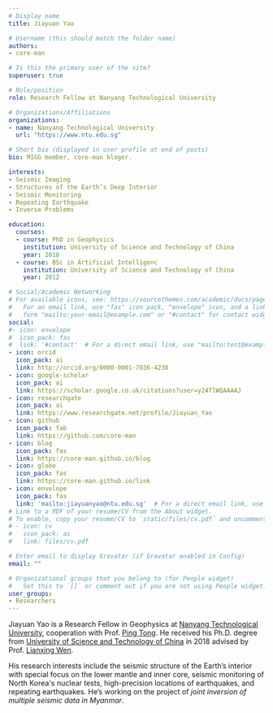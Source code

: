 ```yaml
---
# Display name
title: Jiayuan Yao

# Username (this should match the folder name)
authors:
- core-man

# Is this the primary user of the site?
superuser: true

# Role/position
role: Research Fellow at Nanyang Technological University

# Organizations/Affiliations
organizations:
- name: Nanyang Technological University
  url: "https://www.ntu.edu.sg"

# Short bio (displayed in user profile at end of posts)
bio: MIGG member, core-man bloger.

interests:
- Seismic Imaging
- Structures of the Earth’s Deep Interior
- Seismic Monitoring
- Repeating Earthquake
- Inverse Problems

education:
  courses:
  - course: PhD in Geophysics
    institution: University of Science and Technology of China
    year: 2018
  - course: BSc in Artificial Intelligenc
    institution: University of Science and Technology of China
    year: 2012

# Social/Academic Networking
# For available icons, see: https://sourcethemes.com/academic/docs/page-builder/#icons
#   For an email link, use "fas" icon pack, "envelope" icon, and a link in the
#   form "mailto:your-email@example.com" or "#contact" for contact widget.
social:
#- icon: envelope
#  icon_pack: fas
#  link: '#contact'  # For a direct email link, use "mailto:test@example.org".
- icon: orcid
  icon_pack: ai
  link: http://orcid.org/0000-0001-7036-4238
- icon: google-scholar
  icon_pack: ai
  link: https://scholar.google.co.uk/citations?user=y24TlWQAAAAJ
- icon: researchgate
  icon_pack: ai
  link: https://www.researchgate.net/profile/Jiayuan_Yao
- icon: github
  icon_pack: fab
  link: https://github.com/core-man
- icon: blog
  icon_pack: fas
  link: https://core-man.github.io/blog
- icon: globe
  icon_pack: fas
  link: https://core-man.github.io/link
- icon: envelope
  icon_pack: fas
  link: 'mailto:jiayuanyao@ntu.edu.sg'  # For a direct email link, use "mailto:test@example.org".
# Link to a PDF of your resume/CV from the About widget.
# To enable, copy your resume/CV to `static/files/cv.pdf` and uncomment the lines below.
# - icon: cv
#   icon_pack: ai
#   link: files/cv.pdf

# Enter email to display Gravatar (if Gravatar enabled in Config)
email: ""

# Organizational groups that you belong to (for People widget)
#   Set this to `[]` or comment out if you are not using People widget.
user_groups:
- Researchers
---
```


Jiayuan Yao is a Research Fellow in Geophysics at [Nanyang Technological University](http://spms.ntu.edu.sg), cooperation with Prof. [Ping Tong](http://www.ntu.edu.sg/home/tongping). He received his Ph.D. degree from [University of Science and Technology of China](http://en.ustc.edu.cn) in 2018 advised by Prof. [Lianxing Wen](http://geophysics.geo.sunysb.edu/wen).

His research interests include the seismic structure of the Earth’s interior with special focus on the lower mantle and inner core, seismic monitoring of North Korea's nuclear tests, high-precision locations of earthquakes, and repeating earthquakes. He’s working on the project of *joint inversion of multiple seismic data in Myanmar*.
